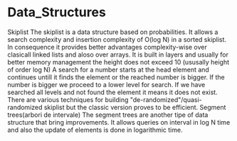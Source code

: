 # Data_Structures
Skiplist
The skiplist is a data structure based on probabilities. It allows a search complexity and insertion complexity of O(log N) in a sorted skiplist.
In consequence it provides better advantages complexity-wise over clasicall linked lists and aloso over arrays.
It is built in layers and usually for better memory management the height does not exceed 10 (ususally height of order log N)
A search for a number starts at the head element and continues untill it finds the element or the reached number is bigger.
If the number is bigger we proceed to a lower level for search. If we have searched all levels and not found the element it means it does not exist.
There are various techniques for building "de-randomized"/quasi-randomized skiplist but the classic version proves to be efficient.
Segment trees(arbori de intervale)
The segment trees are another tipe of data structure that bring improvements.
It allows queries on interval in log N time and also the update of elements is done in logarithmic time.
